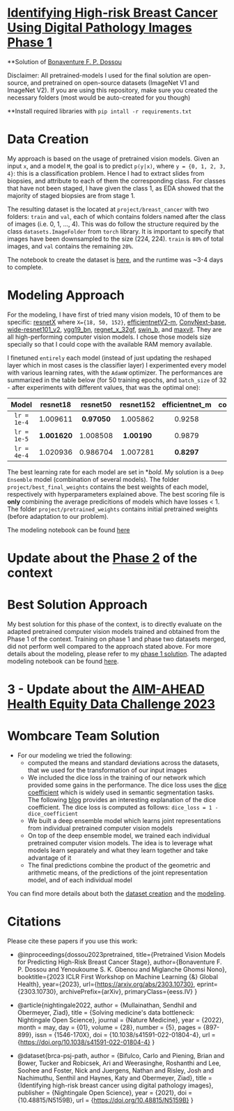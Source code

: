 # [Identifying High-risk Breast Cancer Using Digital Pathology Images Phase 1](https://app.nightingalescience.org/contests/3jmp2y128nxd)

**Solution of [Bonaventure F. P. Dossou](https://bonaventuredossou.github.io/)

Disclaimer: All pretrained-models I used for the final solution are open-source, and pretrained on open-source datasets (ImageNet V1 and ImageNet V2). If you are using this repository, make sure you created the necessary folders (most would be auto-created for you though)

**Install required libraries with `pip intall -r requirements.txt`

# Data Creation

My approach is based on the usage of pretrained vision models. Given an input `x`, and a model `M`, 
the goal is to predict `p(y|x)`, where `y = {0, 1, 2, 3, 4}`: this is a classification problem. Hence I had to extract slides from biopsies, and attribute to each of them the corresponding class. For classes that have not been staged, I have given the class 1, as EDA showed that the majority of staged biopsies are from stage 1.

The resulting dataset is the located at `project/breast_cancer` with two folders: `train` and `val`, each of which contains folders named after the class of images (i.e. 0, 1, ..., 4). This was do follow the structure required by the class `datasets.ImageFolder` from `torch` library. It is important to specify that images have been downsampled to the size (224, 224). `train` is `80%` of total images, and `val` contains the remaining `20%`.

The notebook to create the dataset is [here](project/DataCreation.ipynb), and the runtime was ~3-4 days to complete. 

# Modeling Approach

For the modeling, I have first of tried many vision models, 10 of them to be specific: [resnetX](https://pytorch.org/vision/main/models/resnet.html) where `X={18, 50, 152}`, [efficientnetV2-m](https://pytorch.org/vision/stable/models/efficientnetv2.html), [ConvNext-base](https://pytorch.org/vision/stable/models/convnext.html), [wide-resnet101_v2](https://pytorch.org/vision/stable/models/wide_resnet.html), [vgg19_bn](https://pytorch.org/vision/stable/models/vgg.html), [regnet_x_32gf](https://pytorch.org/vision/stable/models/generated/torchvision.models.regnet_x_32gf.html), [swin_b](https://pytorch.org/vision/stable/models/generated/torchvision.models.swin_b.html), 
and [maxvit](https://pytorch.org/vision/stable/models/maxvit.html). They are all high-performing computer vision models. I chose those models size specially so that I could cope with the available RAM memory available.

I finetuned `entirely` each model (instead of just updating the reshaped layer which in most cases is the classifier layer)
I experimented every model with various learning rates, with the `AdamW` optimizer. The performances are summarized in the table below (for 50 training epochs, and `batch_size` of 32 - after experiments with different values, that was the optimal one):

Model | resnet18 | resnet50 | resnet152 | efficientnet_m | convnext_base | wide_resnet101_v2 | vgg19_bn | regnet_x_32gf | swin_b | maxvit |
|:---: |:---: |:---: | :---: |:---: | :---: | :---: | :---: | :---: | :---: | :---: |
`lr = 1e-4` | 1.009611 | **0.97050** | 1.005862| 0.9258 | 1.0099 | **0.9312** | **0.939045** | 0.992109 | 0.898370 | **0.855656** |
`lr = 1e-5` | **1.001620** | 1.008508 | **1.00190** | 0.9879 | **0.9574** | 1.012101 | 0.994687 | **0.988756** | **0.897878** | 0.893357 |
`lr = 4e-4` | 1.020936 | 0.986704 | 1.007281 | **0.8297** | 1.1101 | **1.0339** | 1.107765 | 1.000450 | 1.231371 | 1.098370 |

The best learning rate for each model are set in **bold*. My solution is a `Deep Ensemble` model (combination of several models). The folder `project/best_final_weights` contains the best weights of each model, respectively with hyperparameters explained above. The best scoring file is **only** combining the average predicitions of models which have losses < 1. The folder `project/pretrained_weights` contains initial pretrained weights (before adaptation to our problem).

The modeling notebook can be found [here](project/Modeling.ipynb)

# Update about the [Phase 2](https://app.nightingalescience.org/contests/vd8g98zv9w0p) of the context

# Best Solution Approach

My best solution for this phase of the context, is to directly evaluate on the adapted pretrained computer vision models trained and obtained from the Phase 1 of the context. Training on phase 1 and phase two datasets merged, did not perform well compared to the approach stated above. For more details about the modeling, please refer to my [phase 1 solution](https://github.com/bonaventuredossou/nightingale_winning_solution). The adapted modeling notebook can be found [here](project/Modeling_Phase_2.ipynb).


# 3 - Update about the [AIM-AHEAD Health Equity Data Challenge 2023](https://app.nightingalescience.org/contests/8lo46ovm2g1j)

# Wombcare Team Solution

- For our modeling we tried the following:
    - computed the means and standard deviations across the datasets, that we used for the transformation of our input images
    - We included the dice loss in the training of our network which provided some gains in the performance. The dice loss uses the [dice coefficient](https://en.wikipedia.org/wiki/S%C3%B8rensen%E2%80%93Dice_coefficient) which is widely used in semantic segmentation tasks. The following [blog](https://towardsdatascience.com/metrics-to-evaluate-your-semantic-segmentation-model-6bcb99639aa2) provides an interesting explanation of the dice coefficient. The dice loss is computed as follows: `dice_loss = 1 - dice_coefficient`
    - We built a deep ensemble model which learns joint representations from individual pretrained computer vision models
    - On top of the deep ensemble model, we trained each individual pretrained computer vision models. The idea is to leverage what models learn separately and what they learn together and take advantage of it
    - The final predictions combine the product of the geometric and arithmetic means, of the predictions of the joint representation model, and of each individual model

You can find more details about both the [dataset creation](project/WombcareDataCreation.ipynb) and the [modeling](project/ModelingWombcare.ipynb).

# Citations
Please cite these papers if you use this work:

- @inproceedings{dossou2023pretrained,
    title={Pretrained Vision Models for Predicting High-Risk Breast Cancer Stage},
    author={Bonaventure F. P. Dossou and Yenoukoume S. K. Gbenou and Miglanche Ghomsi Nono},
    booktitle={2023 ICLR First Workshop on Machine Learning {\&} Global Health},
    year={2023},
    url={https://arxiv.org/abs/2303.10730},
    eprint={2303.10730},
    archivePrefix={arXiv},
    primaryClass={eess.IV}
} 

- @article{nightingale2022,
  author = {Mullainathan, Sendhil and Obermeyer, Ziad},
  title = {Solving medicine's data bottleneck: Nightingale Open Science},
  journal = {Nature Medicine},
  year = {2022},
  month = may,
  day = {01},
  volume = {28},
  number = {5},
  pages = {897-899},
  issn = {1546-170X},
  doi = {10.1038/s41591-022-01804-4},
  url = {https://doi.org/10.1038/s41591-022-01804-4}
}

- @dataset{brca-psj-path,
  author = {Bifulco, Carlo and Piening, Brian and Bower, Tucker and Robicsek, Ari and Weerasinghe, Roshanthi and Lee, Soohee and Foster, Nick and Juergens, Nathan and Risley, Josh and Nachimuthu, Senthil and Haynes, Katy and Obermeyer, Ziad},
  title = {Identifying high-risk breast cancer using digital pathology images},
  publisher = {Nightingale Open Science},
  year = {2021},
  doi = {10.48815/N5159B},
  url = {https://doi.org/10.48815/N5159B}
}